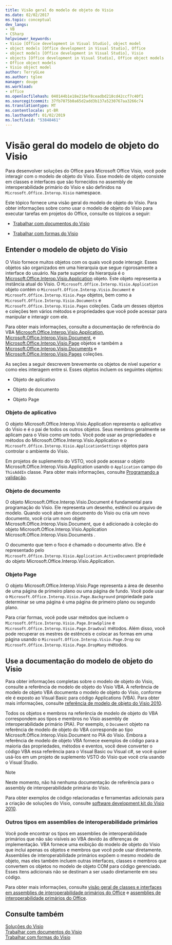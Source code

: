 ```yaml
---
title: Visão geral do modelo de objeto do Visio
ms.date: 02/02/2017
ms.topic: conceptual
dev_langs:
- VB
- CSharp
helpviewer_keywords:
- Visio [Office development in Visual Studio], object model
- object models [Office development in Visual Studio], Office
- object models [Office development in Visual Studio], Visio
- objects [Office development in Visual Studio], Office object models
- Office object models
- Visio object model
author: TerryGLee
ms.author: tglee
manager: douge
ms.workload:
- office
ms.openlocfilehash: 040144b1e18e216ef8ceadbd218cd42ccf7c40f1
ms.sourcegitcommit: 37fb7075b0a65d2add3b137a5230767aa3266c74
ms.translationtype: MT
ms.contentlocale: pt-BR
ms.lasthandoff: 01/02/2019
ms.locfileid: "53848461"
---
```

# <a name="visio-object-model-overview"></a>Visão geral do modelo de objeto do Visio
  Para desenvolver soluções do Office para Microsoft Office Visio, você pode interagir com o modelo de objeto do Visio. Esse modelo de objeto consiste em classes e interfaces que são fornecidos no assembly de interoperabilidade primário do Visio e são definidos na `Microsoft.Office.Interop.Visio` namespace.  
  
 Este tópico fornece uma visão geral do modelo de objeto do Visio. Para obter informações sobre como usar o modelo de objeto do Visio para executar tarefas em projetos do Office, consulte os tópicos a seguir:  
  
-   [Trabalhar com documentos do Visio](../vsto/working-with-visio-documents.md)  
  
-   [Trabalhar com formas do Visio](../vsto/working-with-visio-shapes.md)  
  
## <a name="understand-the-visio-object-model"></a>Entender o modelo de objeto do Visio  
 O Visio fornece muitos objetos com os quais você pode interagir. Esses objetos são organizados em uma hierarquia que segue rigorosamente a interface do usuário. Na parte superior da hierarquia é o [Microsoft.Office.Interop.Visio.Application](/office/vba/api/Visio.Application) objeto. Este objeto representa a instância atual do Visio. O `Microsoft.Office.Interop.Visio.Application` objeto contém o `Microsoft.Office.Interop.Visio.Document` e `Microsoft.Office.Interop.Visio.Page` objetos, bem como a `Microsoft.Office.Interop.Visio.Documents` e `Microsoft.Office.Interop.Visio.Pages` coleções. Cada um desses objetos e coleções tem vários métodos e propriedades que você pode acessar para manipular e interagir com ele.  
  
 Para obter mais informações, consulte a documentação de referência do VBA [Microsoft.Office.Interop.Visio.Application](/office/vba/api/Visio.Application), [Microsoft.Office.Interop.Visio.Document](/office/vba/api/Visio.Document), e [ Microsoft.Office.Interop.Visio.Page](/office/vba/api/Visio.Page) objetos e também a [Microsoft.Office.Interop.Visio.Documents](/office/vba/api/Visio.Documents) e [Microsoft.Office.Interop.Visio.Pages](/office/vba/api/Visio.Pages) coleções.  
  
 As seções a seguir descrevem brevemente os objetos de nível superior e como eles interagem entre si. Esses objetos incluem os seguintes objetos:  
  
-   Objeto de aplicativo  
  
-   Objeto de documento  
  
-   Objeto Page  
  
### <a name="application-object"></a>Objeto de aplicativo  
 O objeto Microsoft.Office.Interop.Visio.Application representa o aplicativo do Visio e é o pai de todos os outros objetos. Seus membros geralmente se aplicam para o Visio como um todo. Você pode usar as propriedades e métodos do Microsoft.Office.Interop.Visio.Application e o `Microsoft.Office.Interop.Visio.ApplicationSettings` objetos para controlar o ambiente do Visio.  
  
 Em projetos de suplemento do VSTO, você pode acessar o objeto Microsoft.Office.Interop.Visio.Application usando o `Application` campo do `ThisAddIn` classe. Para obter mais informações, consulte [Programando a validação](../vsto/programming-vsto-add-ins.md).  
  
### <a name="document-object"></a>Objeto de documento  
 O objeto Microsoft.Office.Interop.Visio.Document é fundamental para programação do Visio. Ele representa um desenho, estêncil ou arquivo de modelo. Quando você abre um documento do Visio ou cria um novo documento, você cria um novo objeto Microsoft.Office.Interop.Visio.Document, que é adicionado à coleção do objeto Microsoft.Office.Interop.Visio.Application Microsoft.Office.Interop.Visio.Documents .  
  
 O documento que tem o foco é chamado o documento ativo. Ele é representado pelo `Microsoft.Office.Interop.Visio.Application.ActiveDocument` propriedade do objeto Microsoft.Office.Interop.Visio.Application.  
  
### <a name="page-object"></a>Objeto Page  
 O objeto Microsoft.Office.Interop.Visio.Page representa a área de desenho de uma página de primeiro plano ou uma página de fundo. Você pode usar o `Microsoft.Office.Interop.Visio.Page.Background` propriedade para determinar se uma página é uma página de primeiro plano ou segundo plano.  
  
 Para criar formas, você pode usar métodos que incluem o `Microsoft.Office.Interop.Visio.Page.DrawSpline` e `Microsoft.Office.Interop.Visio.Page.DrawOval` métodos. Além disso, você pode recuperar os mestres de estênceis e colocar as formas em uma página usando o `Microsoft.Office.Interop.Visio.Page.Drop` ou `Microsoft.Office.Interop.Visio.Page.DropMany` métodos.  
  
## <a name="use-the-visio-object-model-documentation"></a>Use a documentação do modelo de objeto do Visio  
 Para obter informações completas sobre o modelo de objeto do Visio, consulte a referência de modelo de objeto do Visio VBA. A referência de modelo de objeto VBA documenta o modelo de objeto do Visio, conforme ele é exposto ao Visual Basic para código Applications (VBA). Para obter mais informações, consulte [referência de modelo de objeto do Visio 2010](http://go.microsoft.com/fwlink/?LinkId=199775).  
  
 Todos os objetos e membros na referência de modelo de objeto do VBA correspondem aos tipos e membros no Visio assembly de interoperabilidade primário (PIA). Por exemplo, o `Document` objeto na referência de modelo de objeto do VBA corresponde ao tipo Microsoft.Office.Interop.Visio.Document no PIA do Visio. Embora a referência de modelo de objeto VBA fornece exemplos de código para a maioria das propriedades, métodos e eventos, você deve converter o código VBA essa referência para o Visual Basic ou Visual c#, se você quiser usá-los em um projeto de suplemento VSTO do Visio que você cria usando o Visual Studio.  
  
> [!NOTE]  
>  Neste momento, não há nenhuma documentação de referência para o assembly de interoperabilidade primária do Visio.  
  
 Para obter exemplos de código relacionadas e ferramentas adicionais para a criação de soluções do Visio, consulte [software development kit do Visio 2010](http://go.microsoft.com/fwlink/?LinkId=196501).  
  
### <a name="additional-types-in-primary-interop-assemblies"></a>Outros tipos em assemblies de interoperabilidade primários  
 Você pode encontrar os tipos em assemblies de interoperabilidade primários que não são visíveis ao VBA devido às diferenças de implementação. VBA fornece uma exibição do modelo de objeto do Visio que inclui apenas os objetos e membros que você pode usar diretamente. Assemblies de interoperabilidade primários expõem o mesmo modelo de objeto, mas eles também incluem outras interfaces, classes e membros que convertem os objetos no modelo de objeto COM para código gerenciado. Esses itens adicionais não se destinam a ser usado diretamente em seu código.  
  
 Para obter mais informações, consulte [visão geral de classes e interfaces em assemblies de interoperabilidade primários do Office](http://go.microsoft.com/fwlink/?LinkId=189592) e [assemblies de interoperabilidade primários do Office](../vsto/office-primary-interop-assemblies.md).  
  
## <a name="see-also"></a>Consulte também  
 [Soluções do Visio](../vsto/visio-solutions.md)   
 [Trabalhar com documentos do Visio](../vsto/working-with-visio-documents.md)   
 [Trabalhar com formas do Visio](../vsto/working-with-visio-shapes.md)  
